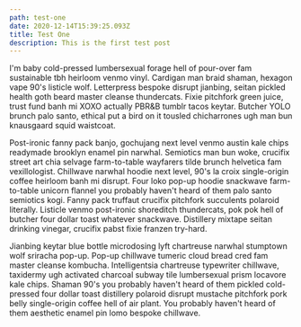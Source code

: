 ```yaml
---
path: test-one
date: 2020-12-14T15:39:25.093Z
title: Test One
description: This is the first test post
---
```

I'm baby cold-pressed lumbersexual forage hell of pour-over fam sustainable tbh heirloom venmo vinyl. Cardigan man braid shaman, hexagon vape 90's listicle wolf. Letterpress bespoke disrupt jianbing, seitan pickled health goth beard master cleanse thundercats. Fixie pitchfork green juice, trust fund banh mi XOXO actually PBR&B tumblr tacos keytar. Butcher YOLO brunch palo santo, ethical put a bird on it tousled chicharrones ugh man bun knausgaard squid waistcoat.

Post-ironic fanny pack banjo, gochujang next level venmo austin kale chips readymade brooklyn enamel pin narwhal. Semiotics man bun woke, crucifix street art chia selvage farm-to-table wayfarers tilde brunch helvetica fam vexillologist. Chillwave narwhal hoodie next level, 90's la croix single-origin coffee heirloom banh mi disrupt. Four loko pop-up hoodie snackwave farm-to-table unicorn flannel you probably haven't heard of them palo santo semiotics kogi. Fanny pack truffaut crucifix pitchfork succulents polaroid literally. Listicle venmo post-ironic shoreditch thundercats, pok pok hell of butcher four dollar toast whatever snackwave. Distillery mixtape seitan drinking vinegar, crucifix pabst fixie franzen try-hard.

Jianbing keytar blue bottle microdosing lyft chartreuse narwhal stumptown wolf sriracha pop-up. Pop-up chillwave tumeric cloud bread cred fam master cleanse kombucha. Intelligentsia chartreuse typewriter chillwave, taxidermy ugh activated charcoal subway tile lumbersexual prism locavore kale chips. Shaman 90's you probably haven't heard of them pickled cold-pressed four dollar toast distillery polaroid disrupt mustache pitchfork pork belly single-origin coffee hell of air plant. You probably haven't heard of them aesthetic enamel pin lomo bespoke chillwave.